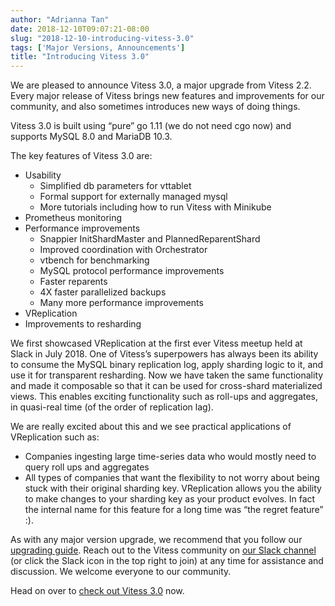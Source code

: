 ```yaml
---
author: "Adrianna Tan"
date: 2018-12-10T09:07:21-08:00
slug: "2018-12-10-introducing-vitess-3.0"
tags: ['Major Versions, Announcements']
title: "Introducing Vitess 3.0"
---
```


We are pleased to announce Vitess 3.0, a major upgrade from Vitess 2.2. Every major release of Vitess brings new features and improvements for our community, and also sometimes introduces new ways of doing things.

Vitess 3.0 is built using “pure” go 1.11 (we do not need cgo now) and supports MySQL 8.0 and MariaDB 10.3.

The key features of Vitess 3.0 are:

* Usability
    * Simplified db parameters for vttablet
    * Formal support for externally managed mysql
    * More tutorials including how to run Vitess with Minikube
* Prometheus monitoring
* Performance improvements
    * Snappier InitShardMaster and PlannedReparentShard
    * Improved coordination with Orchestrator
    * vtbench for benchmarking
    * MySQL protocol performance improvements
    * Faster reparents
    * 4X faster parallelized backups
    * Many more performance improvements
* VReplication
* Improvements to resharding

We first showcased VReplication at the first ever Vitess meetup held at Slack in July 2018. One of Vitess’s superpowers has always been its ability to consume the MySQL binary replication log, apply sharding logic to it, and use it for transparent resharding. Now we have taken the same functionality and made it composable so that it can be used for cross-shard materialized views. This enables exciting functionality such as roll-ups and aggregates, in quasi-real time (of the order of replication lag).

We are really excited about this and we see practical applications of VReplication such as:

* Companies ingesting large time-series data who would mostly need to query roll ups and aggregates
* All types of companies that want the flexibility to not worry about being stuck with their original sharding key. VReplication allows you the ability to make changes to your sharding key as your product evolves. In fact the internal name for this feature for a long time was “the regret feature” :).

As with any major version upgrade, we recommend that you follow our [upgrading guide](../../docs/user-guides/upgrading/). Reach out to the Vitess community on [our Slack channel](https://vitess.slack.com) (or click the Slack icon in the top right to join) at any time for assistance and discussion. We welcome everyone to our community.

Head on over to [check out Vitess 3.0](https://github.com/vitessio/vitess/release) now.
